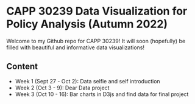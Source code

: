 # CAPP 30239 Data Visualization for Policy Analysis (Autumn 2022)
Welcome to my Github repo for CAPP 30239! It will soon (hopefully) be filled 
with beautiful and informative data visualizations!

## Content
* Week 1 (Sept 27 - Oct 2): Data selfie and self introduction
* Week 2 (Oct 3 - 9): Dear Data project
* Week 3 (Oct 10 - 16): Bar charts in D3js and find data for final project